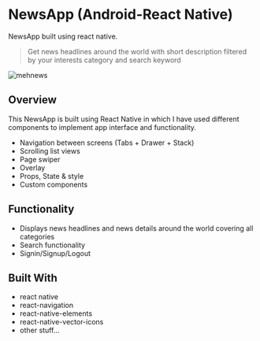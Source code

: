 # NewsApp (Android-React Native)

NewsApp built using react native.

> Get news headlines around the world with short description filtered by your interests category and search keyword 

![mehnews](https://media.giphy.com/media/J4szaPLZsQIof2wMGT/giphy.gif)

## Overview
This NewsApp is built using React Native in which I have used different components to implement app interface and functionality. 
* Navigation between screens (Tabs + Drawer + Stack)
* Scrolling list views
* Page swiper
* Overlay
* Props, State & style
* Custom components
 
## Functionality 
* Displays news headlines and news details around the world covering all categories
* Search functionality
* Signin/Signup/Logout

## Built With

- react native
- react-navigation
- react-native-elements
- react-native-vector-icons
- other stuff...

---

This project uses the [**News API**](https://newsapi.org/)


